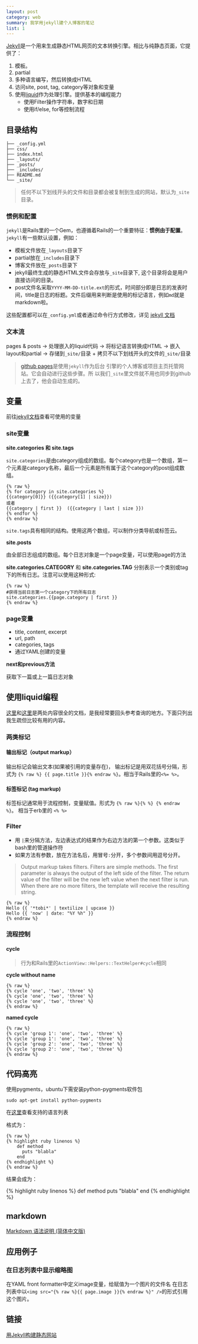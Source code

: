 ```yaml
---
layout: post
category: web
summary: 我学用jekyll建个人博客的笔记
list: 1
---
```


[Jekyll](http://jekyllrb.com/)是一个用来生成静态HTML网页的文本转换引擎。相比与纯静态页面，它提供了：

1. 模板。
2. partial
3. 多种语言编写，然后转换成HTML
4. 访问site, post, tag, category等对象和变量
5. 使用[liquid](https://github.com/shopify/liquid/)作为处理引擎。提供基本的编程能力
   - 使用Filter操作字符串，数字和日期
   - 使用if/else, for等控制流程

## 目录结构


    ├── _config.yml
    ├── css/
    ├── index.html
    ├── _layouts/
    ├── _posts/
    ├── _includes/
    ├── README.md
    └── _site/


> 任何不以下划线开头的文件和目录都会被复制到生成的网站，默认为`_site`目录。


### 惯例和配置

`jekyll`是Rails里的一个Gem，也遵循着Rails的一个重要特征：__惯例由于配置__。`jekyll`有一些默认设置，例如：

- 模板文件放在`_layouts`目录下
- partial放在`_includes`目录下
- 博客文件放在`_posts`目录下
- jekyll最终生成的静态HTML文件会存放与`_site`目录下, 这个目录将会是用户直接访问的目录。
- post文件名采取`YYYY-MM-DD-title.ext`的形式，时间部分即是日志的发表时间，title是日志的标题。文件后缀用来判断是使用的标记语言，例如`md`就是markdown啦。

这些配置都可以在`_config.yml`或者通过命令行方式修改，详见 [jekyll 文档](http://jekyllrb.com/docs/configuration/)

### 文本流

pages & posts -> 处理嵌入的liquid代码 -> 将标记语言转换成HTML -> 嵌入layout和partial -> 存储到`_site/`目录 + 拷贝不以下划线开头的文件的`_site/`目录


> [github pages](http://pages.github.com/)是使用`jekyll`作为后台
> 引擎的个人博客或项目主页托管网站。它会自动进行这些步骤。所
> 以我们`_site`里文件就不用也同步到github上去了，他会自动生成的。


## 变量

前往[jekyll文档](http://jekyllrb.com/docs/variables/)查看可使用的变量

### site变量

**site.categories 和 site.tags**

`site.categories`是由category组成的数组。每个category也是一个数组，第一个元素是category名称，最后一个元素是所有属于这个category的post组成数组。

    {% raw %}
    {% for category in site.categories %}
    {{category[0]}} ({{category[1] | size}})
    或者
    {{category | first }}  ({{category | last | size }})
    {% endfor %}
    {% endraw %}

`site.tags`具有相同的结构。使用这两个数组，可以制作分类导航或标签云。

**site.posts**

由全部日志组成的数组。每个日志对象是一个page变量，可以使用page的方法

**site.categories.CATEGORY** 和 **site.categories.TAG**
分别表示一个类别或tag下的所有日志。注意可以使用这种形式:

    {% raw %}
    #获得当前日志第一个category下的所有日志
    site.categories.{{page.category | first }} 
    {% endraw %}

### page变量

- title, content, excerpt
- url, path
- categories, tags
- 通过YAML创建的变量

**next和previous方法**

获取下一篇或上一篇日志对象


## 使用liquid编程

[这里](http://wiki.shopify.com/Liquid)和[这里](https://github.com/shopify/liquid/wiki/liquid-for-designers)是两处内容很全的文档，是我经常要回头参考查询的地方。下面只列出我生疏但比较有用的内容。

### 两类标记
#### 输出标记（output markup）
输出标记会输出文本(如果被引用的变量存在)， 输出标记是用双花括号分隔，形式为
`{% raw %} {{ page.title }}{% endraw %}`。相当于Rails里的`<%= %>`。
#### 标签标记 (tag markup)
标签标记通常用于流程控制，变量赋值。形式为 `{% raw %}{% %} {% endraw %}`。 相当于erb里的 `<% %>`

### Filter
* 用 `|`来分隔方法，左边表达式的结果作为右边方法的第一个参数。这类似于bash里的管道操作符
* 如果方法有参数，放在方法名后，用冒号`:`分开，多个参数间用逗号分开。


> Output markup takes filters. Filters are simple methods. The first parameter is always the output of the left side of the filter. The return value of the filter will be the new left value when the next filter is run. When there are no more filters, the template will receive the resulting string.

    {% raw %}
    Hello {{ '*tobi*' | textilize | upcase }}
    Hello {{ 'now' | date: "%Y %h" }}
    {% endraw %}

### 流程控制

#### cycle
> 行为和Rails里的`ActionView::Helpers::TextHelper#cycle`相同

__cycle without name__
    
    {% raw %}
    {% cycle 'one', 'two', 'three' %}
    {% cycle 'one', 'two', 'three' %}
    {% cycle 'one', 'two', 'three' %}
    {% endraw %}
__named cycle__

    {% raw %}
    {% cycle 'group 1': 'one', 'two', 'three' %}
    {% cycle 'group 1': 'one', 'two', 'three' %}
    {% cycle 'group 2': 'one', 'two', 'three' %}
    {% cycle 'group 2': 'one', 'two', 'three' %}
    {% endraw %}

## 代码高亮
使用pygments，ubuntu下需安装python-pygments软件包

    sudo apt-get install python-pygments

在[这里](http://pygments.org/languages/)查看支持的语言列表

格式为：

    {% raw %}
    {% highlight ruby linenos %}
        def method
          puts "blabla"
        end
    {% endhighlight %}
    {% endraw %}
结果会成为：

{% highlight ruby linenos %}
    def method
      puts "blabla"
    end
{% endhighlight %}

## markdown
[Markdown 语法说明 (简体中文版) ](http://wowubuntu.com/markdown/)

## 应用例子

### 在日志列表中显示缩略图
在YAML front formatter中定义image变量，给赋值为一个图片的文件名
在日志列表中以`<img src="{% raw %}{{ page.image }}{% endraw %}" />`的形式引用这个图片。


## 链接

[用Jekyll构建静态网站](http://yanping.me/cn/blog/2011/12/15/building-static-sites-with-jekyll/)
